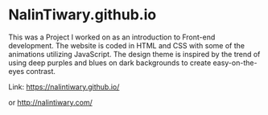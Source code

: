 # NalinTiwary.github.io

This was a Project I worked on as an introduction to Front-end development. The website is coded in HTML and CSS with some of the animations utilizing JavaScript. The design theme is inspired by the trend of using deep purples and blues on dark backgrounds to create easy-on-the-eyes contrast.

Link: https://nalintiwary.github.io/

or
      http://nalintiwary.com/
